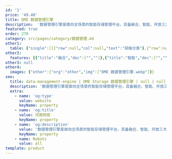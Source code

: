 ```yaml
---
id: '1'
price: '49.40'
title: DME 数据管理引擎
description:  '数据管理引擎是面向全场景的智能存储管理平台，具备融合、智能、开放三大优势，简化存储管理与运维，提升数据中心运营效率，使能存储全生命周期自动驾驶。'
featured: true
order: 278
category: src/pages/category/数据管理.md
other1: 
  table: {"single":[[{"row":null,"col":null,"text":"规格分类"},{"row":null,"col":null,"text":"名称"},{"row":null,"col":null,"text":"规格"}],[{"row":"4","col":null,"text":"设备管理"},{"row":null,"col":null,"text":"存储设备"},{"row":null,"col":null,"text":"华为全系列集中式存储，华为分布式存储（FusionStorage，OceanStor 100D，OceanStor 9000）、部分三方主流存储"}],[{"row":null,"col":null,"text":"存储设备管理规模"},{"row":null,"col":null,"text":"单节点部署： （部署环境内存 64GB）≤16套、 （部署环境内存 128GB）≤35套\n三节点部署： （部署环境内存 64GB）≤48套、 （部署环境内存 128GB）≤105套"}],[{"row":null,"col":null,"text":"主机"},{"row":null,"col":null,"text":"Linux、Windows Server、AIX、HP-UX、ESXi等主流操作系统"}],[{"row":null,"col":null,"text":"交换机"},{"row":null,"col":null,"text":"华为 OceanStor SNS系列、Brocade 主流型号、CISCO MDS 9000系列"}],[{"row":"4","col":null,"text":"自动分配"},{"row":null,"col":null,"text":"自定义发放"},{"row":null,"col":null,"text":"指定存储设备、存储池；自定义 LUN/文件系统参数；对 LUN/文件系统的创建、修改、扩容、缩容、映射、删除；对ZONE、Alias的创建、修改、删除"}],[{"row":null,"col":null,"text":"TO-DO计划任务发放"},{"row":null,"col":null,"text":"存储资源、主机资源、交换机资源变更支持TO-DO任务计划机制；TO-DO任务支持预检、审核、批量执行、定时执行、操作支持分权控制、任务支持变更日志记录"}],[{"row":null,"col":null,"text":"自动化编排"},{"row":null,"col":null,"text":"自定义 Ansible 自动化脚本；自定义自动化流程；自动化分配可界面操作；自动化分配日志可视"}],[{"row":null,"col":null,"text":"服务等级发放"},{"row":null,"col":null,"text":"指定服务等级完成 LUN 的创建、扩容、映射、删除等操作，支持交换机 Auto Zoning"}],[{"row":"5","col":null,"text":"智能运维"},{"row":null,"col":null,"text":"监控告警"},{"row":null,"col":null,"text":"支持容量阈值、性能阈值、配置合规性、可回收资源识别、告警屏蔽、聚合、确认、清除等"}],[{"row":null,"col":null,"text":"E2E问题定界、定位"},{"row":null,"col":null,"text":"从主机到交换机、存储、磁盘全链路的发放自动化，拓扑生成自动化，性能分析自动化"}],[{"row":null,"col":null,"text":"报表、Dashboard"},{"row":null,"col":null,"text":"自定义容量、性能、资产报表；自定义容量、性能 Dashboard"}],[{"row":null,"col":null,"text":"智能预测"},{"row":null,"col":null,"text":"支持容量预测、性能预测、硬盘健康状态检测"}],[{"row":null,"col":null,"text":"数据流动"},{"row":null,"col":null,"text":"服务等级变更"}],[{"row":"5","col":null,"text":"部署规格"},{"row":null,"col":null,"text":"操作系统"},{"row":null,"col":null,"text":"EulerOS；SUSE 12 SP4、SP5"}],[{"row":null,"col":null,"text":"CPU"},{"row":null,"col":null,"text":"8核*2GHz CPU"}],[{"row":null,"col":null,"text":"内存"},{"row":null,"col":null,"text":"64 GB"}],[{"row":null,"col":null,"text":"硬盘空间"},{"row":null,"col":null,"text":"800 GB"}],[{"row":null,"col":null,"text":"管理网络带宽"},{"row":null,"col":null,"text":"100Mb/s"}],[{"row":null,"col":null,"text":"兼容浏览器"},{"row":null,"col":null,"text":"浏览器"},{"row":null,"col":null,"text":"Chrome，Firefox，Safari，Edge，Internet Explorer"}]]}
other2:
  features: [{"title":"融合","dec":["",""]},{"title":"智能","dec":["",""]},{"title":"开放","dec":["",""]}]
other3: null
other4:
  images: {"other":{"org":"other","img":["DME 数据管理引擎.webp"]}}
seo:
  title: data-management-engine | DME Storage 数据管理引擎 | null | null | 数据管理 | 数据存储
  description: '数据管理引擎是面向全场景的智能存储管理平台，具备融合、智能、开放三大优势，简化存储管理与运维，提升数据中心运营效率，使能存储全生命周期自动驾驶。'
  extra:
    - name: 'og:type'
      value: website
      keyName: property
    - name: 'og:title'
      value: 河南网田
      keyName: property
    - name: 'og:description'
      value: '数据管理引擎是面向全场景的智能存储管理平台，具备融合、智能、开放三大优势，简化存储管理与运维，提升数据中心运营效率，使能存储全生命周期自动驾驶。'
      keyName: property
    - name: Robots
      value: all
template: product
---
```

